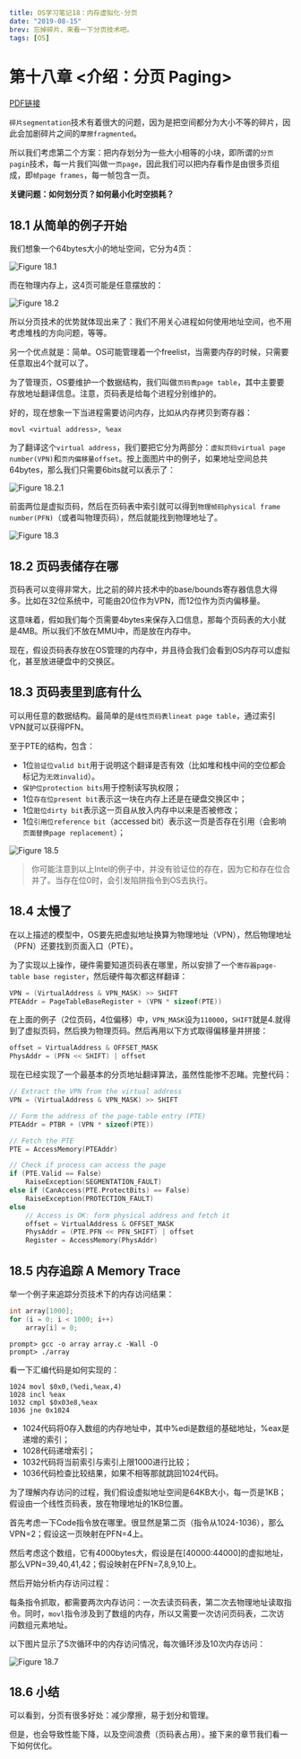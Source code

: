```yaml lw-blog-meta
title: OS学习笔记18：内存虚拟化-分页
date: "2019-08-15"
brev: 忘掉碎片，来看一下分页技术吧。
tags: [OS]
```


# 第十八章 <介绍：分页 Paging>

[PDF链接](http://pages.cs.wisc.edu/~remzi/OSTEP/vm-paging.pdf)

`碎片segmentation`技术有着很大的问题，因为是把空间都分为大小不等的碎片，因此会加剧碎片之间的`摩擦fragmented`。

所以我们考虑第二个方案：把内存划分为一些大小相等的小块，即所谓的`分页pagin`技术，每一片我们叫做一`页page`，因此我们可以把内存看作是由很多页组成，即`帧page frames`，每一帧包含一页。

**关键问题：如何划分页？如何最小化时空损耗？**

## 18.1 从简单的例子开始

我们想象一个64bytes大小的地址空间，它分为4页：

![Figure 18.1](../../../../tech-blog-pic/2019/2019-08-15-Fig-18-1.png)

而在物理内存上，这4页可能是任意摆放的：

![Figure 18.2](../../../../tech-blog-pic/2019/2019-08-15-Fig-18-2.png)

所以分页技术的优势就体现出来了：我们不用关心进程如何使用地址空间，也不用考虑堆栈的方向问题，等等。

另一个优点就是：简单。OS可能管理着一个freelist，当需要内存的时候，只需要任意取出4个就可以了。

为了管理页，OS要维护一个数据结构，我们叫做`页码表page table`，其中主要要存放地址翻译信息。注意，页码表是给每个进程分别维护的。

好的，现在想象一下当进程需要访问内存，比如从内存拷贝到寄存器：

```x86asm
movl <virtual address>, %eax
```

为了翻译这个`virtual address`，我们要把它分为两部分：`虚拟页码virtual page number(VPN)`和`页内偏移量offset`。按上面图片中的例子，如果地址空间总共64bytes，那么我们只需要6bits就可以表示了：

![Figure 18.2.1](../../../../tech-blog-pic/2019/2019-08-15-Fig-18-2-1.png)

前面两位是虚拟页码，然后在页码表中索引就可以得到`物理帧码physical frame number(PFN)`（或者叫物理页码），然后就能找到物理地址了。

![Figure 18.3](../../../../tech-blog-pic/2019/2019-08-15-Fig-18-3.png)

## 18.2 页码表储存在哪

页码表可以变得非常大，比之前的碎片技术中的base/bounds寄存器信息大得多。比如在32位系统中，可能由20位作为VPN，而12位作为页内偏移量。

这意味着，假如我们每个页需要4bytes来保存入口信息，那每个页码表的大小就是4MB。所以我们不放在MMU中，而是放在内存中。

现在，假设页码表存放在OS管理的内存中，并且待会我们会看到OS内存可以虚拟化，甚至放进硬盘中的交换区。

## 18.3 页码表里到底有什么

可以用任意的数据结构。最简单的是`线性页码表lineat page table`，通过索引VPN就可以获得PFN。

至于PTE的结构，包含：
- 1位`验证位valid bit`用于说明这个翻译是否有效（比如堆和栈中间的空位都会标记为`无效invalid`）。
- `保护位protection bits`用于控制读写执权限；
- 1位`存在位present bit`表示这一块在内存上还是在硬盘交换区中；
- 1位`脏位dirty bit`表示这一页自从放入内存中以来是否被修改；
- 1位`引用位reference bit`（accessed bit）表示这一页是否存在引用（会影响`页面替换page replacement`）；

![Figure 18.5](../../../../tech-blog-pic/2019/2019-08-15-Fig-18-5.png)

> 你可能注意到以上Intel的例子中，并没有验证位的存在，因为它和存在位合并了。当存在位0时，会引发陷阱指令到OS去执行。

## 18.4 太慢了

在以上描述的模型中，OS要先把虚拟地址换算为物理地址（VPN），然后物理地址（PFN）还要找到页面入口（PTE）。

为了实现以上操作，硬件需要知道页码表在哪里，所以安排了一个`寄存器page-table base register`，然后硬件每次都这样翻译：

```c
VPN = (VirtualAddress & VPN_MASK) >> SHIFT
PTEAddr = PageTableBaseRegister + (VPN * sizeof(PTE))
```

在上面的例子（2位页码，4位偏移）中，`VPN_MASK`设为`110000`，`SHIFT`就是4.就得到了虚拟页码，然后换为物理页码。然后再用以下方式取得偏移量并拼接：

```c
offset = VirtualAddress & OFFSET_MASK
PhysAddr = (PFN << SHIFT) | offset
```

现在已经实现了一个最基本的分页地址翻译算法，虽然性能惨不忍睹。完整代码：

```c
// Extract the VPN from the virtual address
VPN = (VirtualAddress & VPN_MASK) >> SHIFT

// Form the address of the page-table entry (PTE)
PTEAddr = PTBR + (VPN * sizeof(PTE))

// Fetch the PTE
PTE = AccessMemory(PTEAddr)

// Check if process can access the page
if (PTE.Valid == False)
    RaiseException(SEGMENTATION_FAULT)
else if (CanAccess(PTE.ProtectBits) == False)
    RaiseException(PROTECTION_FAULT)
else
    // Access is OK: form physical address and fetch it
    offset = VirtualAddress & OFFSET_MASK
    PhysAddr = (PTE.PFN << PFN_SHIFT) | offset
    Register = AccessMemory(PhysAddr)
```

## 18.5 内存追踪 A Memory Trace

举一个例子来追踪分页技术下的内存访问结果：

```c
int array[1000];
for (i = 0; i < 1000; i++)
    array[i] = 0;
```

```shell-session
prompt> gcc -o array array.c -Wall -O
prompt> ./array
```

看一下汇编代码是如何实现的：

```x86asm
1024 movl $0x0,(%edi,%eax,4)
1028 incl %eax
1032 cmpl $0x03e8,%eax
1036 jne 0x1024
```

- 1024代码将0存入数组的内存地址中，其中%edi是数组的基础地址，%eax是递增的索引；
- 1028代码递增索引；
- 1032代码将当前索引与索引上限1000进行比较；
- 1036代码检查比较结果，如果不相等那就跳回1024代码。

为了理解内存访问的过程，我们假设虚拟地址空间是64KB大小，每一页是1KB；假设由一个线性页码表，放在物理地址的1KB位置。

首先考虑一下Code指令放在哪里。很显然是第二页（指令从1024-1036），那么VPN=2；假设这一页映射在PFN=4上。

然后考虑这个数组，它有4000bytes大，假设是在\[40000:44000\]的虚拟地址，那么VPN=39,40,41,42；假设映射在PFN=7,8,9,10上。

然后开始分析内存访问过程：

每条指令抓取，都需要两次内存访问：一次去读页码表，第二次去物理地址读取指令。同时，`movl`指令涉及到了数组的内存，所以又需要一次访问页码表，二次访问数组元素地址。

以下图片显示了5次循环中的内存访问情况，每次循环涉及10次内存访问：

![Figure 18.7](../../../../tech-blog-pic/2019/2019-08-15-Fig-18-7.png)

## 18.6 小结

可以看到，分页有很多好处：减少摩擦，易于划分和管理。

但是，也会导致性能下降，以及空间浪费（页码表占用）。接下来的章节我们看一下如何优化。
